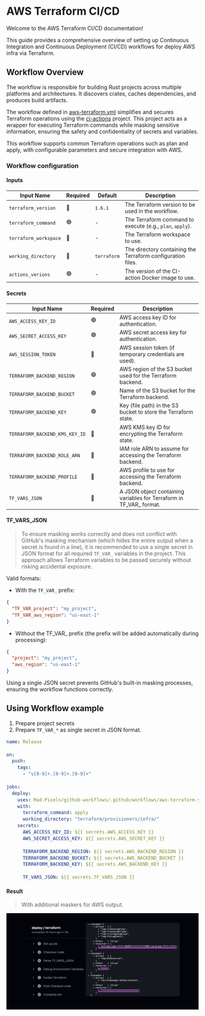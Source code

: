 # AWS Terraform CI/CD
Welcome to the AWS Terraform CI/CD documentation!

This guide provides a comprehensive overview of setting up Continuous Integration and Continuous Deployment (CI/CD) workflows for deploy AWS infra via Terraform.

## Workflow Overview

The  workflow is responsible for building Rust projects across multiple platforms and architectures. It discovers crates, caches dependencies, and produces build artifacts.

The workflow defined in [aws-terraform.yml](https://github.com/Mad-Pixels/github-workflows/blob/main/.github/workflows/aws-terraform.yml) simplifies and secures Terraform operations using the [ci-actions](https://github.com/Mad-Pixels/ci-actions) project. This project acts as a wrapper for executing Terraform commands while masking sensitive information, ensuring the safety and confidentiality of secrets and variables.

This workflow supports common Terraform operations such as plan and apply, with configurable parameters and secure integration with AWS.

### Workflow configuration

#### Inputs
| Input Name            | Required | Default     | Description                                                 |
|-----------------------|----------|-------------|-------------------------------------------------------------|
| `terraform_version`   | 🔴       | `1.6.1`     | The Terraform version to be used in the workflow.           |
| `terraform_command`   | 🟢       | -           | The Terraform command to execute (e.g., `plan`, `apply`).   |
| `terraform_workspace` | 🔴       | -           | The Terraform workspace to use.                             |
| `working_directory`   | 🔴       | `terraform` | The directory containing the Terraform configuration files. |
| `actions_verions`     | 🟢       | -           | The version of the CI-action Docker image to use.           |

#### Secrets
| Input Name                     | Required | Description                                                        |
|--------------------------------|----------|--------------------------------------------------------------------|
| `AWS_ACCESS_KEY_ID`            | 🟢       | AWS access key ID for authentication.                              |
| `AWS_SECRET_ACCESS_KEY`        | 🟢       | AWS secret access key for authentication.                          |
| `AWS_SESSION_TOKEN`            | 🔴       | AWS session token (if temporary credentials are used).             |
| `TERRAFORM_BACKEND_REGION`     | 🟢       | AWS region of the S3 bucket used for the Terraform backend.        |
| `TERRAFORM_BACKEND_BUCKET`     | 🟢       | Name of the S3 bucket for the Terraform backend.                   |
| `TERRAFORM_BACKEND_KEY`        | 🟢       | Key (file path) in the S3 bucket to store the Terraform state.     |
| `TERRAFORM_BACKEND_KMS_KEY_ID` | 🔴       | AWS KMS key ID for encrypting the Terraform state.                 |
| `TERRAFORM_BACKEND_ROLE_ARN`   | 🔴       | IAM role ARN to assume for accessing the Terraform backend.        |
| `TERRAFORM_BACKEND_PROFILE`    | 🔴       | AWS profile to use for accessing the Terraform backend.            |
| `TF_VARS_JSON`                 | 🔴       | A JSON object containing variables for Terraform in TF_VAR_ format.|

#### TF_VARS_JSON

> To ensure masking works correctly and does not conflict with GitHub's masking mechanism (which hides the entire output when a secret is found in a line), it is recommended to use a single secret in JSON format for all required `TF_VAR_` variables in the project. This approach allows Terraform variables to be passed securely without risking accidental exposure.

Valid formats:

- With the `TF_VAR_` prefix:

```json
{
  "TF_VAR_project": "my_project",
  "TF_VAR_aws_region": "us-east-1"
}
```

- Without the TF_VAR_ prefix (the prefix will be added automatically during processing):
```json
{
  "project": "my_project",
  "aws_region": "us-east-1"
}
```
Using a single JSON secret prevents GitHub's built-in masking processes, ensuring the workflow functions correctly.

## Using Workflow example

1. Prepare project secrets
2. Prepare `TF_VAR_*` as single secret in JSON format.

```yml
name: Release

on:
  push:
    tags:
      - "v[0-9]+.[0-9]+.[0-9]+"

jobs:
  deploy:
    uses: Mad-Pixels/github-workflows/.github/workflows/aws-terraform.yml@main
    with:
      terraform_command: apply
      working_directory: "terraform/provisioners/infra/"
    secrets:
      AWS_ACCESS_KEY_ID: ${{ secrets.AWS_ACCESS_KEY }}
      AWS_SECRET_ACCESS_KEY: ${{ secrets.AWS_SECRET_KEY }}

      TERRAFORM_BACKEND_REGION: ${{ secrets.AWS_BACKEND_REGION }}
      TERRAFORM_BACKEND_BUCKET: ${{ secrets.AWS_BACKEND_BUCKET }}
      TERRAFORM_BACKEND_KEY: ${{ secrets.AWS_BACKEND_KEY }}

      TF_VARS_JSON: ${{ secrets.TF_VARS_JSON }}
```

#### Result

> With additional maskers for AWS output.

![Workflow](../media/aws-terraform.svg)
